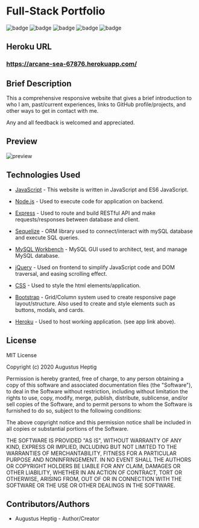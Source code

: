 # Full-Stack Portfolio

![badge](https://img.shields.io/badge/license-MIT-blue.svg)  ![badge](https://img.shields.io/badge/HTML-50%25-red) ![badge](https://img.shields.io/badge/JavaScript-25%25-yellow) ![badge](https://img.shields.io/badge/CSS-25%25-9cf) ![badge](https://img.shields.io/github/repo-size/gheptig/full-portfolio)

## Heroku URL 

### https://arcane-sea-67876.herokuapp.com/

## Brief Description

This a comprehensive responsive website that gives a brief introduction to who I am, past/current experiences, links to GitHub profile/projects, and other ways to get in contact with me.

Any and all feedback is welcomed and appreciated.

## Preview 

![preview](https://media.giphy.com/media/ibqNSKznbbTzqb9Zoc/giphy.gif)

## Technologies Used

- [JavaScript](https://developer.mozilla.org/en-US/docs/Web/JavaScript) - This website is written in JavaScript and ES6 JavaScript.

- [Node.js](https://nodejs.org/en/about/) - Used to execute code for application on backend.

- [Express](https://www.npmjs.com/package/express) - Used to route and build RESTful API and make requests/responses between database and client.

- [Sequelize](https://sequelize.org/) - ORM library used to connect/interact with mySQL database and execute SQL queries.

- [MySQL Workbench](https://www.mysql.com/products/workbench/) - MySQL GUI used to architect, test, and manage MySQL database.

- [jQuery](https://jquery.com/) -  Used on frontend to simplify JavaScript code and DOM traversal, and easing scrolling effect.

- [CSS](https://developer.mozilla.org/en-US/docs/Web/CSS) - Used to style the html elements/application.

- [Bootstrap](https://getbootstrap.com/docs/4.4/getting-started/introduction/) - Grid/Column system used to create responsive page layout/structure.  Also used to create and style elements such as buttons, modals, and cards.

- [Heroku](https://www.heroku.com/) - Used to host working application. (see app link above).

## License

MIT License

Copyright (c) 2020 Augustus Heptig

Permission is hereby granted, free of charge, to any person obtaining a copy
of this software and associated documentation files (the "Software"), to deal
in the Software without restriction, including without limitation the rights
to use, copy, modify, merge, publish, distribute, sublicense, and/or sell
copies of the Software, and to permit persons to whom the Software is
furnished to do so, subject to the following conditions:

The above copyright notice and this permission notice shall be included in all
copies or substantial portions of the Software.

THE SOFTWARE IS PROVIDED "AS IS", WITHOUT WARRANTY OF ANY KIND, EXPRESS OR
IMPLIED, INCLUDING BUT NOT LIMITED TO THE WARRANTIES OF MERCHANTABILITY,
FITNESS FOR A PARTICULAR PURPOSE AND NONINFRINGEMENT. IN NO EVENT SHALL THE
AUTHORS OR COPYRIGHT HOLDERS BE LIABLE FOR ANY CLAIM, DAMAGES OR OTHER
LIABILITY, WHETHER IN AN ACTION OF CONTRACT, TORT OR OTHERWISE, ARISING FROM,
OUT OF OR IN CONNECTION WITH THE SOFTWARE OR THE USE OR OTHER DEALINGS IN THE
SOFTWARE.

## Contributors/Authors

- Augustus Heptig - Author/Creator
